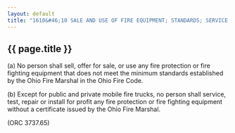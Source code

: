 ---
layout: default 
title: "1610&#46;10 SALE AND USE OF FIRE EQUIPMENT; STANDARDS; SERVICE AND REPAIR OF EQUIPMENT."---

{{ page.title }}
----------------

​(a) No person shall sell, offer for sale, or use any fire protection or
fire fighting equipment that does not meet the minimum standards
established by the Ohio Fire Marshal in the Ohio Fire Code.

​(b) Except for public and private mobile fire trucks, no person shall
service, test, repair or install for profit any fire protection or fire
fighting equipment without a certificate issued by the Ohio Fire
Marshal.

(ORC 3737.65)
